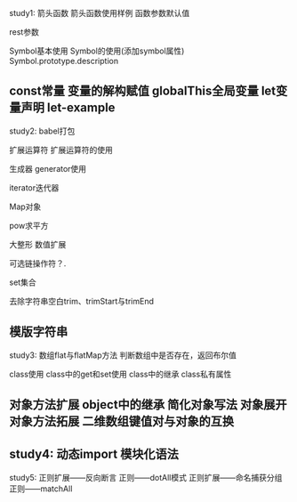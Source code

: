 study1:
箭头函数
箭头函数使用样例
函数参数默认值

rest参数

Symbol基本使用
Symbol的使用(添加symbol属性)
Symbol.prototype.description

const常量
变量的解构赋值
globalThis全局变量
let变量声明
let-example
---------------------------------------


study2:
babel打包

扩展运算符
扩展运算符的使用

生成器
generator使用

iterator迭代器

Map对象

pow求平方

大整形
数值扩展

可选链操作符？.

set集合

去除字符串空白trim、trimStart与trimEnd

模版字符串
--------------------------------------


study3:
数组flat与flatMap方法
判断数组中是否存在，返回布尔值

class使用
class中的get和set使用
class中的继承
class私有属性

对象方法扩展
object中的继承
简化对象写法
对象展开
对象方法拓展
二维数组键值对与对象的互换
--------------------------------------


study4:
动态import
模块化语法
--------------------------------------

study5:
正则扩展——反向断言
正则——dotAll模式
正则扩展——命名捕获分组
正则——matchAll
